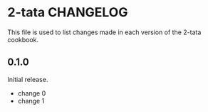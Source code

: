 # 2-tata CHANGELOG

This file is used to list changes made in each version of the 2-tata cookbook.

## 0.1.0

Initial release.

- change 0
- change 1
